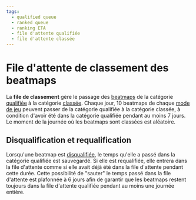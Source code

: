 ```yaml
---
tags:
  - qualified queue
  - ranked queue
  - ranking ETA
  - file d'attente qualifiée
  - file d'attente classée
---
```


# File d'attente de classement des beatmaps

La **file de classement** gère le passage des [beatmaps](/wiki/Beatmap) de la catégorie [qualifiée](/wiki/Beatmap/Category#qualified) à la catégorie [classée](/wiki/Beatmap/Category#ranked). Chaque jour, 10 beatmaps de chaque [mode de jeu](/wiki/Game_mode) peuvent passer de la catégorie qualifiée à la catégorie classée, à condition d'avoir été dans la catégorie qualifiée pendant au moins 7 jours. Le moment de la journée où les beatmaps sont classées est aléatoire.

## Disqualification et requalification

Lorsqu'une beatmap est [disqualifiée](/wiki/Beatmap_ranking_procedure#réinitialisation-de-la-nomination), le temps qu'elle a passé dans la catégorie qualifiée est sauvegardé. Si elle est requalifiée, elle entrera dans la file d'attente comme si elle avait déjà été dans la file d'attente pendant cette durée. Cette possibilité de "sauter" le temps passé dans la file d'attente est plafonnée à 6 jours afin de garantir que les beatmaps restent toujours dans la file d'attente qualifiée pendant au moins une journée entière.
